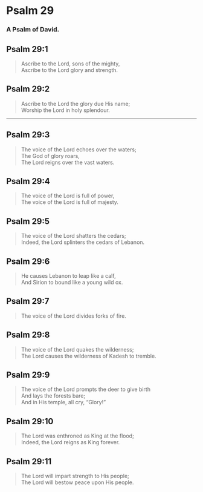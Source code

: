 # Psalm 29

### A Psalm of David.

## Psalm 29:1

> Ascribe to the Lord, sons of the mighty,  
> Ascribe to the Lord glory and strength.

## Psalm 29:2

> Ascribe to the Lord the glory due His name;  
> Worship the Lord in holy splendour.

---

## Psalm 29:3

> The voice of the Lord echoes over the waters;  
> The God of glory roars,  
> The Lord reigns over the vast waters.

## Psalm 29:4

> The voice of the Lord is full of power,  
> The voice of the Lord is full of majesty.

## Psalm 29:5

> The voice of the Lord shatters the cedars;  
> Indeed, the Lord splinters the cedars of Lebanon.

## Psalm 29:6

> He causes Lebanon to leap like a calf,  
> And Sirion to bound like a young wild ox.

## Psalm 29:7

> The voice of the Lord divides forks of fire.

## Psalm 29:8

> The voice of the Lord quakes the wilderness;  
> The Lord causes the wilderness of Kadesh to tremble.

## Psalm 29:9

> The voice of the Lord prompts the deer to give birth  
> And lays the forests bare;  
> And in His temple, all cry, “Glory!”

## Psalm 29:10

> The Lord was enthroned as King at the flood;  
> Indeed, the Lord reigns as King forever.

## Psalm 29:11

> The Lord will impart strength to His people;  
> The Lord will bestow peace upon His people.
